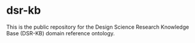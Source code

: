 # dsr-kb
This is the public repository for the Design Science Research Knowledge Base (DSR-KB) domain reference ontology.
